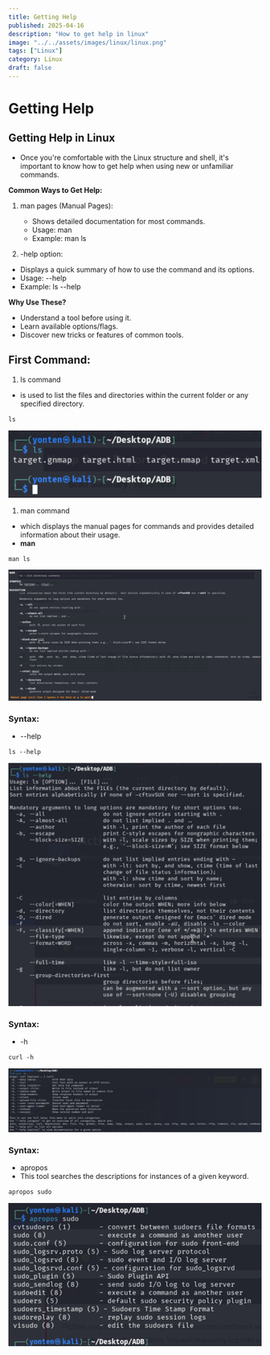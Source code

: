 ```yaml
---
title: Getting Help
published: 2025-04-16
description: "How to get help in linux"
image: "../../assets/images/linux/linux.png"
tags: ["Linux"]
category: Linux
draft: false
---
```

# Getting Help

## Getting Help in Linux

- Once you're comfortable with the Linux structure and shell, it's important to know how to get help when using new or unfamiliar commands.

**Common Ways to Get Help:**

1. man pages (Manual Pages):
    - Shows detailed documentation for most commands.
    - Usage: man <command>
    - Example: man ls

1. -help option:
- Displays a quick summary of how to use the command and its options.
- Usage: <command> --help
- Example: ls --help

**Why Use These?**

- Understand a tool before using it.
- Learn available options/flags.
- Discover new tricks or features of common tools.

## First Command:

1. ls command 
- is used to list the files and directories within the current folder or any specified directory.

```markdown
ls
```

![alt text](<../../assets/images/linux/Getting Help 1d7d0918708080afae63f0b586bf2d16/image.png>)

1. man command 
- which displays the manual pages for commands and provides detailed information about their usage.
- **man <tool>**

```markdown
man ls
```

![alt text](<../../assets/images/linux/Getting Help 1d7d0918708080afae63f0b586bf2d16/image 1.png>)

### Syntax:

- <tool> --help

```markdown
ls --help
```

![alt text](<../../assets/images/linux/Getting Help 1d7d0918708080afae63f0b586bf2d16/image 2.png>)

### Syntax:

- <tool> -h

```markdown
curl -h
```

![alt text](<../../assets/images/linux/Getting Help 1d7d0918708080afae63f0b586bf2d16/image 3.png>)

### Syntax:

- apropos <keyword>
- This tool searches the descriptions for instances of a given keyword.

```markdown
apropos sudo
```

![alt text](<../../assets/images/linux/Getting Help 1d7d0918708080afae63f0b586bf2d16/image 4.png>)